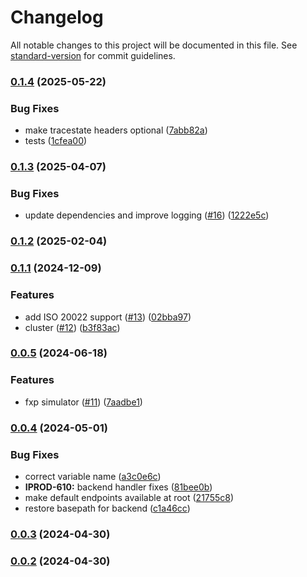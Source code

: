 # Changelog

All notable changes to this project will be documented in this file. See [standard-version](https://github.com/conventional-changelog/standard-version) for commit guidelines.

### [0.1.4](https://github.com/mojaloop/callback-handler-simulator-svc/compare/v0.1.3...v0.1.4) (2025-05-22)


### Bug Fixes

* make tracestate headers optional ([7abb82a](https://github.com/mojaloop/callback-handler-simulator-svc/commit/7abb82a9456545e4189097864cbe91f396c69c1e))
* tests ([1cfea00](https://github.com/mojaloop/callback-handler-simulator-svc/commit/1cfea00d7982e84ce7a965123bb38528aaaf8632))

### [0.1.3](https://github.com/mojaloop/callback-handler-simulator-svc/compare/v0.1.2...v0.1.3) (2025-04-07)


### Bug Fixes

* update dependencies and improve logging ([#16](https://github.com/mojaloop/callback-handler-simulator-svc/issues/16)) ([1222e5c](https://github.com/mojaloop/callback-handler-simulator-svc/commit/1222e5c1a8b5b4f5ac86e27689d02f2acd8f840d))

### [0.1.2](https://github.com/mojaloop/callback-handler-simulator-svc/compare/v0.1.1...v0.1.2) (2025-02-04)

### [0.1.1](https://github.com/mojaloop/callback-handler-simulator-svc/compare/v0.0.5...v0.1.1) (2024-12-09)


### Features

* add ISO 20022 support ([#13](https://github.com/mojaloop/callback-handler-simulator-svc/issues/13)) ([02bba97](https://github.com/mojaloop/callback-handler-simulator-svc/commit/02bba97e9a5b3eb666a1af72c552b32d69a665d5))
* cluster ([#12](https://github.com/mojaloop/callback-handler-simulator-svc/issues/12)) ([b3f83ac](https://github.com/mojaloop/callback-handler-simulator-svc/commit/b3f83ac5af42313693108ba5790385cb567c6d82))

### [0.0.5](https://github.com/mojaloop/callback-handler-simulator-svc/compare/v0.0.4...v0.0.5) (2024-06-18)


### Features

* fxp simulator ([#11](https://github.com/mojaloop/callback-handler-simulator-svc/issues/11)) ([7aadbe1](https://github.com/mojaloop/callback-handler-simulator-svc/commit/7aadbe149788e5b91d507819c606ac2024a9a1ae))

### [0.0.4](https://github.com/mojaloop/callback-handler-simulator-svc/compare/v0.0.3...v0.0.4) (2024-05-01)


### Bug Fixes

* correct variable name ([a3c0e6c](https://github.com/mojaloop/callback-handler-simulator-svc/commit/a3c0e6c18fa775d556225a1afa526a00ed763a5a))
* **IPROD-610:** backend handler fixes ([81bee0b](https://github.com/mojaloop/callback-handler-simulator-svc/commit/81bee0b69707f203d1333bf0dea0d7fea3463a1e))
* make default endpoints available at root ([21755c8](https://github.com/mojaloop/callback-handler-simulator-svc/commit/21755c813d3dd862ce424837094c53e141346654))
* restore basepath for backend ([c1a46cc](https://github.com/mojaloop/callback-handler-simulator-svc/commit/c1a46cc8417e44a33e1d8e83af749cf30533846a))

### [0.0.3](https://github.com/mojaloop/callback-handler-simulator-svc/compare/v0.0.3-snapshot.0...v0.0.3) (2024-04-30)

### [0.0.2](https://github.com/mojaloop/callback-handler-simulator-svc/compare/v0.0.2-snapshot.1...v0.0.2) (2024-04-30)
